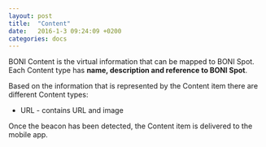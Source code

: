 ```yaml
---
layout: post
title:  "Content"
date:   2016-1-3 09:24:09 +0200
categories: docs
---
```

BONI Content is the virtual information that can be mapped to BONI Spot. Each Content type has **name, description and reference to BONI Spot**.

Based on the information that is represented by the Content item there are different Content types:

* URL - contains URL and image

Once the beacon has been detected, the Content item is delivered to the mobile app.
